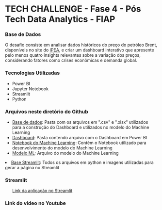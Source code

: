 <h1>TECH CHALLENGE - Fase 4 - Pós Tech Data Analytics - FIAP</h1>
<h3>Base de Dados</h3>

O desafio consiste em analisar dados históricos do preço do petróleo Brent, disponíveis no site do <a href="http://www.ipeadata.gov.br/ExibeSerie.aspx?module=m&serid=1650971490&oper=view">IPEA</a>, e criar um dashboard interativo que apresente pelo menos quatro insights relevantes sobre a variação dos preços, considerando fatores como crises econômicas e demanda global.

<h3>Tecnologias Utilizadas</h3>
<ul>
  <li>Power BI</li>
  <li>Jupyter Notebook</li>
  <li>Streamlit</li>
  <li>Python</li>
</ul>

<h3>Arquivos neste diretório do Github</h3>
<ul>
  <li><a href="https://github.com/florascarvalho/Postech_Data-Analytics_Tech-Challenge_Fase4/tree/main/bases_dados">Base de dados</a>: Pasta com os arquivos em ".csv" e ".xlsx" utilizados para a construção do Dashboard e utilizados no modelo do Machine Learning</li>
  <li><a href="https://github.com/florascarvalho/Postech_Data-Analytics_Tech-Challenge_Fase4/tree/main/dashboard">Dashboard</a>: Pasta contendo arquivo com o Dashboard em Power BI</li>
  <li><a href="https://github.com/florascarvalho/Postech_Data-Analytics_Tech-Challenge_Fase4/tree/main/machine_learning">Notebook do Machine Learning</a>: Contém o Notebook utilizado para desenvolvimento do modelo do Machine Learning</li>
  <li><a href="https://github.com/florascarvalho/Postech_Data-Analytics_Tech-Challenge_Fase4/tree/main/modelo">Modelo ML</a>: Arquivo do modelo do Machine Learning</li>
</ul>
  <li><a href="https://github.com/florascarvalho/Postech_Data-Analytics_Tech-Challenge_Fase4/tree/main/streamlit">Base Streamlit</a>: Todos os arquivos em python e imagens utilizadas para gerar a página no Streamlit</li>
</ul>

<h3>Streamlit</h3>
<ul>
<a href="https://postechdata-analyticstech-challengefase4-rm354000.streamlit.app/">Link da aplicação no Streamlit</a>  
</ul>

<h3>Link do vídeo no Youtube</h3>
<ul>
</ul>


